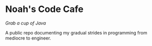 # Noah's Code Cafe


<i>Grab a cup of Java</i>

A public repo documenting my gradual strides in programming from mediocre to engineer.
